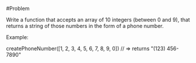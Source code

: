 #Problem

Write a function that accepts an array of 10 integers (between 0 and 9), that returns a string of those numbers in the form of a phone number.

Example:

createPhoneNumber([1, 2, 3, 4, 5, 6, 7, 8, 9, 0]) // => returns "(123) 456-7890"
